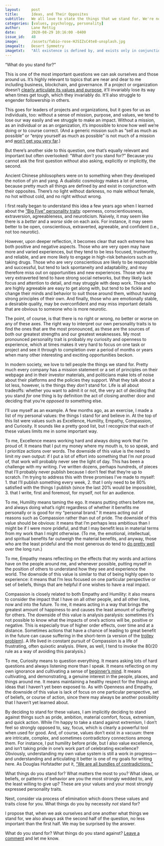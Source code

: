 ```yaml
---
layout:     post
title:      Ideas, and Their Opposites
subtitle:   We all love to state the things that we stand for. We're not nearly as good at stating the things we stand against. But you cannot have one without the other.
categories: [values, psychology, personality]
author:     Lane Rettig
date:       2020-08-29 10:16:00 -0400
issue_id:   48
image:      /assets/fabio-rose-HJSIZsC4te8-unsplash.jpg
imagealt:   Desert Symmetry
imagetxt:   "All existence is defined by, and exists only in conjunction with, its opposite. The Chinese figured this out a few thousand years ago: the original meaning of _yin_ and _yang_ is the bright (sunny) side and the dark (cloudy, shaded) side of a hill. (Photo by <a href='https://unsplash.com/@fabiorose?utm_source=unsplash&amp;utm_medium=referral&amp;utm_content=creditCopyText'>Fabio Rose</a> on Unsplash)"
---
```

“What do you stand for?”

This is one of the most important questions we can ask ourselves and those around us. It’s highly relevant to topics that are near and dear to me including business, blockchain, and governance. If a project or organization doesn’t [clearly articulate its values and purpose](https://www.etherean.org/blockchain/community/governance/2019/11/18/key-ingredients-better-blockchain-part-iv-constitution.html), it’ll invariably lose its way when times get tough, which they invariably do. It’ll also struggle to engender followership in others.

This goes for leaders of projects and organizations, but it goes for us as individuals, too: without a sense of mission, purpose, and values, we tend to lose our way easily and we struggle to make an impact. Without a mission, as an individual or as an organization, it’s impossible to know how well we’re doing or to course correct. (And a generic mission such as “sell as much as possible” or “enjoy yourself as much as possible” is not much of a mission and [won’t get you very far](https://www.etherean.org/blockchain/culture/values/2020/08/09/crypto-has-a-purpose-problem.html).)

But there’s another side to this question, one that’s equally relevant and important but often overlooked: “What _don’t_ you stand for?” Because you cannot ask the first question without also asking, explicitly or implicitly, the second.

Ancient Chinese philosophers were on to something when they developed the notion of yin and yang. A dualistic cosmology makes a lot of sense, because pretty much all things are defined by and exist in conjunction with their opposites. There’s no light without darkness, no male without female, no hot without cold, and no right without wrong.

I first really began to understand this idea a few years ago when I learned about the [“Big Five” personality traits](https://en.wikipedia.org/wiki/Big_Five_personality_traits): openness, conscientiousness, extraversion, agreeableness, and neuroticism. Naively, it may seem like there is a _better_ and a _worse_ side on each axis. For instance, it may seem better to be open, conscientious, extraverted, agreeable, and confident (i.e., not too neurotic).

However, upon deeper reflection, it becomes clear that each extreme has both positive and negative aspects. Those who are very open may have more and varied experiences, but they tend to be less focused, trustworthy, and reliable, and are more likely to engage in high-risk behaviors such as taking drugs. Those who are very conscientious are likely to be responsible and successful, but tend to lack spontaneity and adaptability, and may therefore miss out on opportunities and new experiences. Those who are very extraverted tend to have strong social networks, but they likely lack focus and attention to detail, and may struggle with deep work. Those who are highly agreeable are easy to get along with, but tend to be fickle and change their minds and behavior to suit those around them, without having strong principles of their own. And finally, those who are emotionally stable, a desirable quality, may be overconfident and may miss important details that are obvious to someone who is more neurotic.

The point, of course, is that there is no right or wrong, no better or worse on any of these axes. The right way to interpret our own personality traits is to find the ones that are the most pronounced, as these are the sources of both our greatest strengths and our greatest weaknesses. My most pronounced personality trait is probably my curiosity and openness to experience, which at times makes it very hard to focus on one task or project and see it through to completion over a period of months or years when many other interesting and exciting opportunities beckon.

In modern society, we love to tell people the things we stand for. Pretty much every company has a mission statement or a set of principles on their webpage and in their investor materials, and politicians make lots of noise about their platforms and the policies they support. What they talk about a lot less, however, is the things they _don’t_ stand for. Life is all about tradeoffs: whether you want to admit it or not, the very act of deciding that you stand _for_ one thing is by definition the act of closing another door and deciding that you’re _opposed to_ something else.

I’ll use myself as an example. A few months ago, as an exercise, I made a list of my personal values: the things I stand for and believe in. At the top of this list were values such as Excellence, Humility, Empathy, Compassion, and Curiosity. It sounds like a pretty good list, but I recognize that each of these values limits me in some important way.

To me, Excellence means working hard and always doing work that I’m proud of. It means that I put my money where my mouth is, to so speak, and I prioritize actions over words. The downside of this value is the need to limit my own output: if I put a lot of effort into something that I’m _not_ proud of, that work will probably never see the light of day. This has been a challenge with my writing. I’ve written dozens, perhaps hundreds, of pieces that I’ll probably never publish because I don’t feel that they’re up to scratch. I’m trying to address this with three promises I’ve made to myself: 1. that I’ll publish something every week, 2. that I only need to be 80% satisfied with the things I publish (since the last 20% would be impossible), 3. that I write, first and foremost, for myself, not for an audience.

To me, Humility means taming the ego. It means putting others before me, and always doing what’s right regardless of whether it benefits me personally or is good for my “personal brand.” It means acting out of reasons such as Compassion rather than out of pride. The downside of this value should be obvious: it means that I’m perhaps less ambitious than I might be if I were more prideful, and that I may benefit less in material terms from my work than I might otherwise. (To me, the emotional, intellectual, and spiritual benefits far outweigh the material benefits, and anyway, those who are the least prideful and the most generous do tend to [do pretty well](https://www.adamgrant.net/give-and-take) over the long run.)

To me, Empathy means reflecting on the effects that my words and actions have on the people around me, and whenever possible, putting myself in the position of others to understand how they see and experience the world. The downside of this value is similar to that of being highly open to experience: it means that I’m less focused on one particular perspective or set of beliefs, things that are helpful if one wishes to have a real impact.

Compassion is closely related to both Empathy and Humility: it also means to consider the impact that I have on all other people, and all other lives, now and into the future. To me, it means acting in a way that brings the greatest amount of happiness to and causes the least amount of suffering for others. The downside of this value is analysis paralysis: sometimes it’s not possible to know what the impacts of one’s actions will be, positive or negative. This is especially true of higher order effects, over time and at a distance. Sometimes actions that have a chance of leading to great benefit in the future can cause suffering in the short-term (a version of the [trolley problem](https://en.wikipedia.org/wiki/Trolley_problem)). A life lived in constant pursuit of Compassion is a life of frustrating, often quixotic analysis. (Here, as well, I tend to invoke the 80/20 rule as a way of avoiding this paralysis.)

To me, Curiosity means to question everything. It means asking lots of hard questions and always listening more than I speak. It means reflecting on my own ignorance and cultivating a sense of [beginner’s mind](https://en.wikipedia.org/wiki/Shoshin). It means cultivating, and demonstrating, a genuine interest in the people, places, and things around me. It means maintaining a healthy respect for the things and ideas that I haven’t yet been exposed to. As with Openness and Empathy, the downside of this value is lack of focus on one particular perspective, set of beliefs, or course of action, since there may always be another possibility that I haven’t yet learned about.

By deciding to stand for these values, I am implicitly deciding to stand against things such as pride, ambition, material comfort, focus, extremism, and quick action. While I’m happy to take a stand against extremism, I don’t feel so strongly opposed to, say, focus, which is clearly a powerful tool when used for good. And, of course, values don’t exist in a vacuum: there are intricate, complex, and sometimes contradictory connections among them. For instance, I put humility before pride, but I also value excellence, and isn’t taking pride in one’s work part of celebrating excellence? Obviously, understanding my own value system is still a work in progress—and understanding and articulating it better is one of my goals for writing here. As Douglas Hofstadter put it, [“We are all bundles of contradictions.”](/about/)

What things do you stand for? What matters the most to you? What ideas, or beliefs, or patterns of behavior are you the most strongly wedded to, and the least willing to give up? These are your values and your most strongly expressed personality traits.

Next, consider via process of elimination which doors these values and traits close for you. What things do you by necessity _not_ stand for?

I propose that, when we ask ourselves and one another what things we stand for, we also always ask the second half of the question, no less important than the first half. We may be surprised by the answer.

What do you stand for? What things do you stand against? [Leave a comment](https://github.com/applescotch/applescotch.github.io/issues/48) and let me know.
